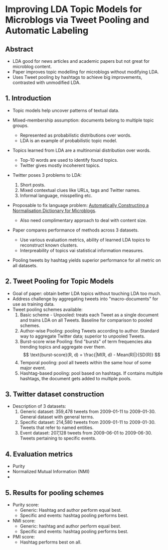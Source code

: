 # Improving LDA Topic Models for Microblogs via Tweet Pooling and Automatic Labeling

## Abstract

* LDA good for news articles and academic papers but not great for microblog content.
* Paper improves topic modelling for microblogs without modifying LDA.
* Uses Tweet pooling by hashtags to achieve big improvements, contrasted with unmodified LDA.

## 1. Introduction

* Topic models help uncover patterns of textual data.
* Mixed-membership assumption: documents belong to multiple topic groups.
  * Represented as probabilistic distributions over words.
  * LDA is an example of probabilistic topic model.

* Topics learned from LDA are a multinomial distribution over words.
  * Top-10 words are used to identify found topics.
  * Twitter gives mostly incoherent topics.

* Twitter poses 3 problems to LDA:
  1. Short posts.
  2. Mixed contextual clues like URLs, tags and Twitter names.
  3. Informal language, misspelling etc.

* Proposable to fix language problem: [Automatically Constructing a Normalisation Dictionary for Microblogs](http://www.aclweb.org/anthology/D12-1039).
  * Also need complimentary approach to deal with content size.
* Paper compares performance of methods across 3 datasets.
  * Use various evaluation metrics, ability of learned LDA topics to reconstruct known clusters.
  * Interpreability of topics vai statistical information measures.
* Pooling tweets by hashtag yields superior performance for all metric on all datasets.

## 2. Tweet Pooling for Topic Models

* Goal of paper: obtain better LDA topics without touching LDA too much.
* Address challenge by aggregating tweets into "macro-documents" for use as training data.
* Tweet pooling schemes available:
  1. Basic scheme - Unpooled: treats each Tweet as a single document and trains LDA on all Tweets. Baseline for comparison to pooled schemes.
  2. Author-wise Pooling: pooling Tweets according to author. Standard way to aggregate Twitter data; superior to unpooled Tweets.
  3. Burst-score wise Pooling: find "bursts" of term frequencies aka trending topics and aggregate over them.
      $$ \text{burst-score}(R, d) = \frac{|M(R, d) - Mean(R)|}{SD(R)} $$ 
  4. Temporal pooling: pool all tweets within the same hour of some major event.
  5. Hashtag-based pooling: pool based on hashtags. If contains multiple hashtags, the document gets added to multiple pools.

## 3. Twitter dataset construction

* Description of 3 datasets:
  1. Generic dataset: 359,478 tweets from 2009-01-11 to 2009-01-30. General dataset with general terms.
  2. Specific dataset: 214,580 tweets from 2009-01-11 to 2009-01-30. Tweets that refer to named entities.
  3. Event dataset: 207,128 tweets from 2009-06-01 to 2009-06-30. Tweets pertaining to specific events.

## 4. Evaluation metrics

* Purity
* Normalized Mutual Information (NMI)
* 

## 5. Results for pooling schemes

* Purity score:
  * Generic: Hashtag and author perform equal best.
  * Specific and events: hashtag pooling performs best.
* NMI score:
  * Generic: hashtag and author perform equal best.   
  * Specific and events: hashtag pooling performs best.
* PMI score:
  * Hashtag performs best on all. 

